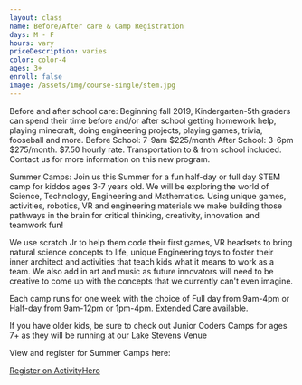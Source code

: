 ```yaml
---
layout: class
name: Before/After care & Camp Registration
days: M - F
hours: vary
priceDescription: varies
color: color-4
ages: 3+
enroll: false
image: /assets/img/course-single/stem.jpg
---
```


Before and after school care: Beginning fall 2019, Kindergarten-5th graders can spend their time before and/or after school getting homework help, playing minecraft, doing engineering projects, playing games, trivia, fooseball and more. 
Before School: 7-9am $225/month After School: 3-6pm $275/month. $7.50 hourly rate. Transportation to & from school included. 
Contact us for more information on this new program. 

Summer Camps: Join us this Summer for a fun half-day or full day STEM camp for kiddos ages 3-7 years old. We will be exploring the world of Science, Technology, Engineering and Mathematics. Using unique games, activities, robotics, VR and engineering materials we make building those pathways in the brain for critical thinking, creativity, innovation and teamwork fun! 

We use scratch Jr to help them code their first games, VR headsets to bring natural science concepts to life, unique Engineering toys to foster their inner architect and activities that teach kids what it means to work as a team. We also add in art and music as future innovators will need to be creative to come up with the concepts that we currently can't even imagine. 

Each camp runs for one week with the choice of Full day from 9am-4pm or Half-day from 9am-12pm or 1pm-4pm. Extended Care available.

If you have older kids, be sure to check out Junior Coders Camps for ages 7+ as they will be running at our Lake Stevens Venue 

View and register for Summer Camps here:

<a class="ah-widget" href="https://www.activityhero.com/biz/94419-mighty-kids-bothell-wa?aht_cam=schedule-widget&aht_src=62927" data-id="2956">Register on ActivityHero</a> <script src="//www.activityhero.com/widget.js?v=1555527932"></script> 
